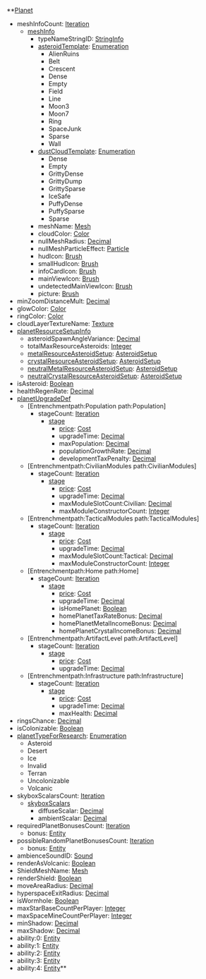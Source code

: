 **[Planet](EntrenchmentPlanet.md)
  * meshInfoCount: [Iteration](Iteration.md)
    * [meshInfo](EntrenchmentmeshInfo.md)
      * typeNameStringID: [StringInfo](StringInfo.md)
      * [asteroidTemplate](EntrenchmentasteroidTemplate.md): [Enumeration](Enumeration.md)
        * AlienRuins
        * Belt
        * Crescent
        * Dense
        * Empty
        * Field
        * Line
        * Moon3
        * Moon7
        * Ring
        * SpaceJunk
        * Sparse
        * Wall
      * [dustCloudTemplate](EntrenchmentdustCloudTemplate.md): [Enumeration](Enumeration.md)
        * Dense
        * Empty
        * GrittyDense
        * GrittyDump
        * GrittySparse
        * IceSafe
        * PuffyDense
        * PuffySparse
        * Sparse
      * meshName: [Mesh](Mesh.md)
      * cloudColor: [Color](Color.md)
      * nullMeshRadius: [Decimal](Decimal.md)
      * nullMeshParticleEffect: [Particle](Particle.md)
      * hudIcon: [Brush](Brush.md)
      * smallHudIcon: [Brush](Brush.md)
      * infoCardIcon: [Brush](Brush.md)
      * mainViewIcon: [Brush](Brush.md)
      * undetectedMainViewIcon: [Brush](Brush.md)
      * picture: [Brush](Brush.md)
  * minZoomDistanceMult: [Decimal](Decimal.md)
  * glowColor: [Color](Color.md)
  * ringColor: [Color](Color.md)
  * cloudLayerTextureName: [Texture](Texture.md)
  * [planetResourceSetupInfo](EntrenchmentplanetResourceSetupInfo.md)
    * asteroidSpawnAngleVariance: [Decimal](Decimal.md)
    * totalMaxResourceAsteroids: [Integer](Integer.md)
    * [metalResourceAsteroidSetup](EntrenchmentAsteroidSetup.md): [AsteroidSetup](AsteroidSetup.md)
    * [crystalResourceAsteroidSetup](EntrenchmentAsteroidSetup.md): [AsteroidSetup](AsteroidSetup.md)
    * [neutralMetalResourceAsteroidSetup](EntrenchmentAsteroidSetup.md): [AsteroidSetup](AsteroidSetup.md)
    * [neutralCrystalResourceAsteroidSetup](EntrenchmentAsteroidSetup.md): [AsteroidSetup](AsteroidSetup.md)
  * isAsteroid: [Boolean](Boolean.md)
  * healthRegenRate: [Decimal](Decimal.md)
  * [planetUpgradeDef](EntrenchmentplanetUpgradeDef.md)
    * [Entrenchmentpath:Population path:Population]
      * stageCount: [Iteration](Iteration.md)
        * [stage](Entrenchmentstage.md)
          * [price](EntrenchmentCost.md): [Cost](Cost.md)
          * upgradeTime: [Decimal](Decimal.md)
          * maxPopulation: [Decimal](Decimal.md)
          * populationGrowthRate: [Decimal](Decimal.md)
          * developmentTaxPenalty: [Decimal](Decimal.md)
    * [Entrenchmentpath:CivilianModules path:CivilianModules]
      * stageCount: [Iteration](Iteration.md)
        * [stage](Entrenchmentstage.md)
          * [price](EntrenchmentCost.md): [Cost](Cost.md)
          * upgradeTime: [Decimal](Decimal.md)
          * maxModuleSlotCount:Civilian: [Decimal](Decimal.md)
          * maxModuleConstructorCount: [Integer](Integer.md)
    * [Entrenchmentpath:TacticalModules path:TacticalModules]
      * stageCount: [Iteration](Iteration.md)
        * [stage](Entrenchmentstage.md)
          * [price](EntrenchmentCost.md): [Cost](Cost.md)
          * upgradeTime: [Decimal](Decimal.md)
          * maxModuleSlotCount:Tactical: [Decimal](Decimal.md)
          * maxModuleConstructorCount: [Integer](Integer.md)
    * [Entrenchmentpath:Home path:Home]
      * stageCount: [Iteration](Iteration.md)
        * [stage](Entrenchmentstage.md)
          * [price](EntrenchmentCost.md): [Cost](Cost.md)
          * upgradeTime: [Decimal](Decimal.md)
          * isHomePlanet: [Boolean](Boolean.md)
          * homePlanetTaxRateBonus: [Decimal](Decimal.md)
          * homePlanetMetalIncomeBonus: [Decimal](Decimal.md)
          * homePlanetCrystalIncomeBonus: [Decimal](Decimal.md)
    * [Entrenchmentpath:ArtifactLevel path:ArtifactLevel]
      * stageCount: [Iteration](Iteration.md)
        * [stage](Entrenchmentstage.md)
          * [price](EntrenchmentCost.md): [Cost](Cost.md)
          * upgradeTime: [Decimal](Decimal.md)
    * [Entrenchmentpath:Infrastructure path:Infrastructure]
      * stageCount: [Iteration](Iteration.md)
        * [stage](Entrenchmentstage.md)
          * [price](EntrenchmentCost.md): [Cost](Cost.md)
          * upgradeTime: [Decimal](Decimal.md)
          * maxHealth: [Decimal](Decimal.md)
  * ringsChance: [Decimal](Decimal.md)
  * isColonizable: [Boolean](Boolean.md)
  * [planetTypeForResearch](EntrenchmentplanetTypeForResearch.md): [Enumeration](Enumeration.md)
    * Asteroid
    * Desert
    * Ice
    * Invalid
    * Terran
    * Uncolonizable
    * Volcanic
  * skyboxScalarsCount: [Iteration](Iteration.md)
    * [skyboxScalars](EntrenchmentskyboxScalars.md)
      * diffuseScalar: [Decimal](Decimal.md)
      * ambientScalar: [Decimal](Decimal.md)
  * requiredPlanetBonusesCount: [Iteration](Iteration.md)
    * bonus: [Entity](Entity.md)
  * possibleRandomPlanetBonusesCount: [Iteration](Iteration.md)
    * bonus: [Entity](Entity.md)
  * ambienceSoundID: [Sound](Sound.md)
  * renderAsVolcanic: [Boolean](Boolean.md)
  * ShieldMeshName: [Mesh](Mesh.md)
  * renderShield: [Boolean](Boolean.md)
  * moveAreaRadius: [Decimal](Decimal.md)
  * hyperspaceExitRadius: [Decimal](Decimal.md)
  * isWormhole: [Boolean](Boolean.md)
  * maxStarBaseCountPerPlayer: [Integer](Integer.md)
  * maxSpaceMineCountPerPlayer: [Integer](Integer.md)
  * minShadow: [Decimal](Decimal.md)
  * maxShadow: [Decimal](Decimal.md)
  * ability:0: [Entity](Entity.md)
  * ability:1: [Entity](Entity.md)
  * ability:2: [Entity](Entity.md)
  * ability:3: [Entity](Entity.md)
  * ability:4: [Entity](Entity.md)**
